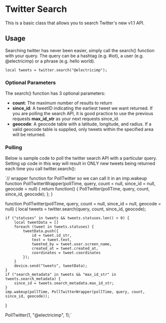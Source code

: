 Twitter Search
===============
This is a basic class that allows you to search Twitter's new v1.1 API.

## Usage
Searching twitter has never been easier, simply call the search() function with your query. The query can be a hashtag (e.g. #iot), a user (e.g. @electricimp) or a phrase (e.g. hello world).

`local tweets = twitter.search("@electricimp");`

### Optional Parameters
The search() function has 3 optional parameters:
- **count**: The maximum number of results to return
- **since_id**: A tweetID indicating the earliest tweet we want returned. If you are polling the search API, it is good practice to use the previous requests **max_id_str** as your next requests since_id.
- **geocode**: A geocode table with a latitude, longitude, and radius. If a valid geocode table is supplied, only tweets within the specified area will be returned.

### Polling
Below is sample code to poll the twitter search API with a particular query. Setting up code in this way will result in ONLY new tweets being returned each time you call twitter.search():

`// wrapper function for PollTwitter so we can call it in an imp.wakeup
function PollTwitterWrapper(pollTime, query, count = null, since_id = null, geocode = null) {
    return function() { PollTwitter(pollTime, query, count, since_id, geocode); };
} 

function PollTwitter(pollTime, query, count = null, since_id = null, geocode = null) {
    local tweets = twitter.search(query, count, since_id, geocode);
    
    if ("statuses" in tweets && tweets.statuses.len() > 0) {
        local tweetData = []
        foreach (tweet in tweets.statuses) {
            tweetData.push({
                id = tweet.id_str,
                text = tweet.text,
                tweeted_by = tweet.user.screen_name,
                created_at = tweet.created_at,
                coordinates = tweet.coordinates
            });
        }
        device.send("tweets", tweetData);
    }
    if ("search_metadata" in tweets && "max_id_str" in tweets.search_metadata) {
        since_id = tweets.search_metadata.max_id_str;
    }
    imp.wakeup(pollTime, PollTwitterWrapper(pollTime, query, count, since_id, geocode));
} 

PollTwitter(1, "@electricimp", 1);`